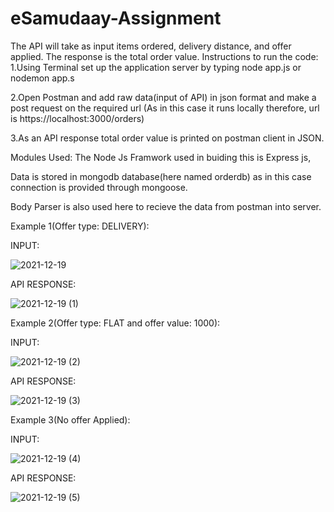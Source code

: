 # eSamudaay-Assignment
The API will take as input items ordered, delivery distance, and offer applied. The response is the total order value.
Instructions to run the code: 
1.Using Terminal set up the application server by typing node app.js or nodemon app.s

2.Open Postman and add raw data(input of API) in json format and make a post request on the required url (As in this case it runs locally therefore, url is https://localhost:3000/orders)

3.As an API response total order value is printed on postman client in JSON.

Modules Used:
The Node Js Framwork used in buiding this is Express js, 

Data is stored in mongodb database(here named orderdb) as in this case connection is provided through mongoose.

Body Parser is also used here to recieve the data from postman into server.


Example 1(Offer type: DELIVERY):
 
 INPUT:
 
![2021-12-19](https://user-images.githubusercontent.com/94848705/146681925-0c2cdfad-2bab-495f-8d99-87fd6a621bd2.png)


 API RESPONSE:
 
![2021-12-19 (1)](https://user-images.githubusercontent.com/94848705/146681644-49e1caa4-7f07-4a04-a6d9-88165fdef16d.png)


Example 2(Offer type: FLAT and offer value: 1000):

INPUT: 

![2021-12-19 (2)](https://user-images.githubusercontent.com/94848705/146681790-116168cd-b7da-4ae0-a7dd-1349ed197c8b.png)

API RESPONSE:

![2021-12-19 (3)](https://user-images.githubusercontent.com/94848705/146681820-712ff762-7c6b-4856-a97e-6ff0a96673d4.png)


Example 3(No offer Applied):

INPUT:

![2021-12-19 (4)](https://user-images.githubusercontent.com/94848705/146681882-051c9be7-d230-427b-b477-eb16a0a25a60.png)

API RESPONSE:

![2021-12-19 (5)](https://user-images.githubusercontent.com/94848705/146681892-1735b9df-dee8-4327-a3a6-e59e3f7da32f.png)


